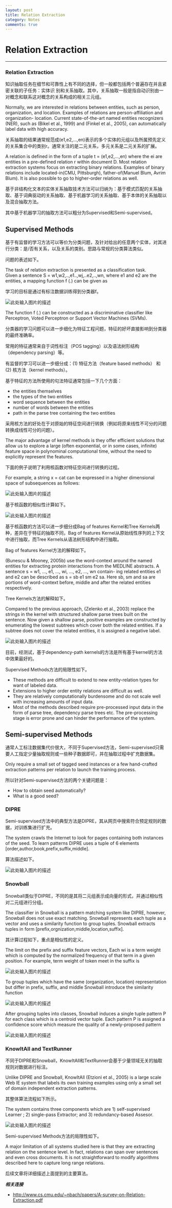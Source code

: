 ```yaml
---
layout: post
title: Relation Extraction
category: Notes
comments: true
---
```


# Relation Extraction

------

### Relation Extraction

知识抽取任务在细节和可靠性上有不同的选择，但一般都包括两个普遍存在并且紧密关联的子任务：实体识
别和关系抽取。其中，关系抽取一般是指自动识别由一对概念和联系这对概念的关系构成的相关三元组。

Normally, we are interested in relations between entities, such as person, organization, and location. Examples of relations are person-affiliation and organization- location. Current state-of-the-art named entities recognizers (NER), such as (Bikel et al., 1999) and (Finkel et al., 2005), can automatically label data with high accuracy.

关系抽取的结果通常规范成(e1,e2,...,en)表示的多个实体的元组以及所属预先定义的关系集合中的类别r。通常关注的是二元关系，多元关系是二元关系的扩展。

A relation is defined in the form of a tuple t = (e1,e2,...,en) where the ei are entities in a pre-defined relation r within document D. Most relation extraction systems focus on extracting binary relations. Examples of binary relations include located-in(CMU, Pittsburgh), father-of(Manuel Blum, Avrim Blum). It is also possible to go to higher-order relations as well.

基于非结构化文本的实体关系抽取技术方法可以归纳为：基于模式匹配的关系抽取、基于词典驱动的关系抽取、基于机器学习的关系抽取、基于本体的关系抽取以及混合抽取方法。

其中基于机器学习的抽取方法可以粗分为Supervised和Semi-supervised。

## Supervised Methods

基于有监督的学习方法可以等价为分类问题，及针对给出的任意两个实体，对其进行分类：是/否有关系，以及关系的类别。思路与常规的分类算法类似。

问题的表述如下。

The task of relation extraction is presented as a classification task.   
Given a sentence S = w1,w2,..,e1..,wj,..e2,..,wn, where e1 and e2 are the entities, a mapping function f (.) can be given as

学习的目标是通过有标注数据训练得到分类器f。

![此处输入图片的描述][1]

The function f (.) can be constructed as a discriminative classifier like Perceptron, Voted Perceptron or Support Vector Machines (SVMs).

分类器的学习问题可以进一步细化为特征工程问题，特征的好坏直接影响到分类器的最终准确率。

常用的特征通常来自于词性标注（POS tagging）以及语法树形结构（dependency parsing）等。

有监督的学习可以进一步细分成：(1) 特征方法（feature based methods） 和 (2) 核方法（kernel methods）。

基于特征的方法所使用的句法特征通常包括一下几个方面：

 - the entities themselves
 - the types of the two entities
 - word sequence between the entities
 - number of words between the entities
 - path in the parse tree containing the two entities

采用核方法的好处在于对原始的特征空间进行转换（例如将原来线性不可分的问题转换成线性可分的问题）。

The major advantage of kernel methods is they offer efficient solutions that allow us to explore a large (often exponential, or in some cases, infinite) feature space in polynominal computational time, without the need to explicitly represent the features.

下面的例子说明了利用核函数对特征空间进行转换的过程。

For example, a string x = cat can be expressed in a higher dimensional space of subsequences as follows:

![此处输入图片的描述][2]

基于核函数的相似性计算如下。

![此处输入图片的描述][3]

基于核函数的方法可以进一步细分成Bag of features Kernel和Tree Kernels两种，差异在于特征的抽取不同，Bag of features Kernel从原始线性序列的上下文中进行抽取，而Tree Kernels从语法树形结构中进行抽取。

Bag of features Kernel方法的解释如下。

(Bunescu & Mooney, 2005b) use the word-context around the named entities for extracting protein interactions from the MEDLINE abstracts. A sentence s = w1, ..., e1, ..., wi, ..., e2, ..., wn contain- ing related entities e1 and e2 can be described as s = sb e1 sm e2 sa. Here sb, sm and sa are portions of word-context before, middle and after the related entities respectively.

Tree Kernels方法的解释如下。

Compared to the previous approach, (Zelenko et al., 2003) replace the strings in the kernel with structured shallow parse trees built on the sentence. Now given a shallow parse, positive examples are constructed by enumerating the lowest subtrees which cover both the related entities. If a subtree does not cover the related entities, it is assigned a negative label.

![此处输入图片的描述][4]

目前，经测试，基于dependency-path kernels的方法是所有基于kernel的方法中效果最好的。

Supervised Methods方法的局限性如下。

 - These methods are difficult to extend to new entity-relation types for want of labeled data.
 - Extensions to higher order entity relations are difficult as well.
 - They are relatively computationally burdensome and do not scale well with increasing amounts of input data.
 - Most of the methods described require pre-processed input data in the form of parse tree, dependency parse trees etc. The pre-processing stage is error prone and can hinder the performance of the system.

## Semi-supervised Methods

通常人工标注数据集代价很大，不同于Supervised方法，Semi-supervised只需要人工指定少量抽取规则或一些种子数据即可，并在抽取过程中扩充数据集。

Only require a small set of tagged seed instances or a few hand-crafted extraction patterns per relation to launch the training process.

所以针对Semi-supervised方法的两个关键问题是：

 - How to obtain seed automatically?
 - What is a good seed?

### DIPRE

Semi-supervised方法中的典型方法是DIPRE，其从网页中搜索符合预定规则的数据，对训练集进行扩充。

The system crawls the Internet to look for pages containing both instances of the seed. To learn patterns DIPRE uses a tuple of 6 elements [order,author,book,prefix,suffix,middle].

算法描述如下。

![此处输入图片的描述][5]

### Snowball

Snowball类似于DIPRE，不同的是其将二元组表示成向量的形式，并通过相似性对二元组进行分组。

The classifier in Snowball is a pattern matching system like DIPRE, however, Snowball does not use exact matching. Snowball represents each tuple as a vector and uses a similarity function to group tuples. Snowball extracts tuples in form [prefix,orgnization,middle,location,suffix].

其计算过程如下，重点是相似性的定义。

The limit on the prefix and suffix feature vectors, Each wi is a term weight which is computed by the normalized frequency of that term in a given position. For example, term weight of token meet in the suffix is

![此处输入图片的描述][6]

To group tuples which have the same (organization, location) representation but differ in prefix, suffix, and middle Snowball introduce the similarity function

![此处输入图片的描述][7]

After grouping tuples into classes, Snowball induces a single tuple pattern P for each class which is a centroid vector tuple. Each pattern P is assigned a confidence score which measure the quality of a newly-proposed pattern

![此处输入图片的描述][8]

### KnowItAll and TextRunner

不同于DIPRE和Snowball，KnowItAll和TextRunner会基于少量领域无关的抽取规则对数据进行标注。

Unlike DIPRE and Snowball, KnowItAll (Etzioni et al., 2005) is a large scale Web IE system that labels its own training examples using only a small set of domain independent extraction patterns.

其整体算法流程如下所示。

The system contains three components which are 1) self-supervised Learner ; 2) single-pass Extractor; and 3) redundancy-based Assesor.

![此处输入图片的描述][9]

Semi-supervised Methods方法的局限性如下。

A major limitation of all systems studied here is that they are extracting relation on the sentence level. In fact, relations can span over sentences and even cross documents. It is not straightforward to modify algorithms described here to capture long range relations.

后续文章将详细描述上面提到的主要算法。

***相关连接***

 - http://www.cs.cmu.edu/~nbach/papers/A-survey-on-Relation-Extraction.pdf

  [1]: https://raw.githubusercontent.com/qiangsiwei/blog/gh-pages/_figures/2016-06-01-relation_extraction/2016-06-01-relation_extraction_1.png
  [2]: https://raw.githubusercontent.com/qiangsiwei/blog/gh-pages/_figures/2016-06-01-relation_extraction/2016-06-01-relation_extraction_2.png
  [3]: https://raw.githubusercontent.com/qiangsiwei/blog/gh-pages/_figures/2016-06-01-relation_extraction/2016-06-01-relation_extraction_3.png
  [4]: https://raw.githubusercontent.com/qiangsiwei/blog/gh-pages/_figures/2016-06-01-relation_extraction/2016-06-01-relation_extraction_4.png
  [5]: https://raw.githubusercontent.com/qiangsiwei/blog/gh-pages/_figures/2016-06-01-relation_extraction/2016-06-01-relation_extraction_5.png
  [6]: https://raw.githubusercontent.com/qiangsiwei/blog/gh-pages/_figures/2016-06-01-relation_extraction/2016-06-01-relation_extraction_6.png
  [7]: https://raw.githubusercontent.com/qiangsiwei/blog/gh-pages/_figures/2016-06-01-relation_extraction/2016-06-01-relation_extraction_7.png
  [8]: https://raw.githubusercontent.com/qiangsiwei/blog/gh-pages/_figures/2016-06-01-relation_extraction/2016-06-01-relation_extraction_8.png
  [9]: https://raw.githubusercontent.com/qiangsiwei/blog/gh-pages/_figures/2016-06-01-relation_extraction/2016-06-01-relation_extraction_9.png
